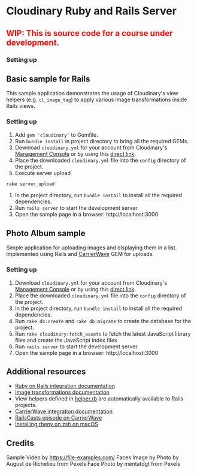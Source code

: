 # Cloudinary Ruby and Rails Server #

<h2 style="color:red">WIP: This is source code for a course under development.</h2>

### Setting up

## Basic sample for Rails

This sample application demonstrates the usage of Cloudinary's view helpers (e.g. `cl_image_tag`) to apply various image transformations inside Rails views.

### Setting up

1. Add `gem 'cloudinary'` to Gemfile.
1. Run `bundle install` in project directory to bring all the required GEMs. 
1. Download `cloudinary.yml` for your account from Cloudinary's [Management Console](https://cloudinary.com/console) or by using this [direct link](https://cloudinary.com/console/cloudinary.yml).
1. Place the downloaded `cloudinary.yml` file into the `config` directory of the project.
1. Execute server upload
```bash
rake server_upload
```
1. In the project directory, run `bundle install` to install all the required dependencies.
1. Run `rails server` to start the development server.
1. Open the sample page in a browser: http://localhost:3000

## Photo Album sample

Simple application for uploading images and displaying them in a list. Implemented using Rails and [CarrierWave](https://github.com/jnicklas/carrierwave) GEM for uploads.

### Setting up

1. Download `cloudinary.yml` for your account from Cloudinary's [Management Console](https://cloudinary.com/console) or by using this [direct link](https://cloudinary.com/console/cloudinary.yml).
1. Place the downloaded `cloudinary.yml` file into the `config` directory of the project.
1. In the project directory, run `bundle install` to install all the required dependencies.
1. Run `rake db:create` and `rake db:migrate` to create the database for the project.
1. Run `rake cloudinary:fetch_assets` to fetch the latest JavaScript library files and create the JavaScript index files
1. Run `rails server` to start the development server.
1. Open the sample page in a browser: http://localhost:3000

## Additional resources ##

* [Ruby on Rails integration documentation](http://cloudinary.com/documentation/rails_integration)
* [Image transformations documentation](http://cloudinary.com/documentation/image_transformations)
* View helpers defined in [helper.rb](https://github.com/cloudinary/cloudinary_gem/blob/master/lib/cloudinary/helper.rb) are automatically available to Rails projects.
* [CarrierWave integration documentation](http://cloudinary.com/documentation/rails_integration#carrierwave)
* [RailsCasts episode on CarrierWave](http://railscasts.com/episodes/253-carrierwave-file-uploads)
* [Installing rbenv on zsh on macOS](https://programmingzen.com/installing-rbenv-on-zsh-on-macos/)


## Credits
Sample Video by https://file-examples.com/
Faces Image by Photo by August de Richelieu from Pexels
Face Photo by mentatdgt from Pexels

